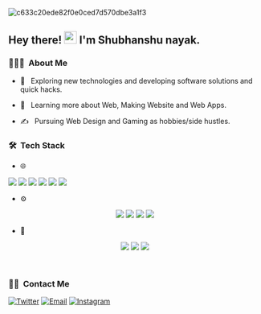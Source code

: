 
![c633c20ede82f0e0ced7d570dbe3a1f3](https://cdn.dribbble.com/users/1019864/screenshots/3079099/codeloop.gif)

  

<h2> Hey there! <img  src="https://media.giphy.com/media/hvRJCLFzcasrR4ia7z/giphy.gif"  width="25px"> I'm Shubhanshu nayak.</h2>

  

<h3> 👨🏻‍💻 &nbsp;About Me </h3>

  

- 🤔 &nbsp; Exploring new technologies and developing software solutions and quick hacks.

- 🌱 &nbsp; Learning more about Web, Making Website and Web Apps.

- ✍️ &nbsp; Pursuing Web Design and Gaming as hobbies/side hustles.

  

<h3> 🛠 &nbsp;Tech Stack</h3>

  

- 🌐 &nbsp; 

  <p align="center">
<img src="https://img.shields.io/badge/html5-%23E34F26.svg?style=for-the-badge&logo=html5&logoColor=white">
<img src="https://img.shields.io/badge/javascript-%23323330.svg?style=for-the-badge&logo=javascript&logoColor=%23F7DF1E">
<img src="https://img.shields.io/badge/react-%2320232a.svg?style=for-the-badge&logo=react&logoColor=%2361DAFB">
<img src="https://img.shields.io/badge/redux-%23593d88.svg?style=for-the-badge&logo=redux&logoColor=white">
<img src="https://img.shields.io/badge/tailwindcss-%2338B2AC.svg?style=for-the-badge&logo=tailwind-css&logoColor=white">
<img src="https://img.shields.io/badge/bootstrap-%23563D7C.svg?style=for-the-badge&logo=bootstrap&logoColor=white">
</p>
  

- ⚙️ &nbsp;


<p align="center">
<img src="https://img.shields.io/badge/node.js-6DA55F?style=for-the-badge&logo=node.js&logoColor=white">
<img src="https://img.shields.io/badge/express.js-%23404d59.svg?style=for-the-badge&logo=express&logoColor=%2361DAFB">
<img src="https://img.shields.io/badge/JWT-black?style=for-the-badge&logo=JSON%20web%20tokens">
<img src="https://img.shields.io/badge/MongoDB-%234ea94b.svg?style=for-the-badge&logo=mongodb&logoColor=white">
</p>

- 🔧 &nbsp;
<p align="center">
<img src="https://img.shields.io/badge/git-%23F05033.svg?style=for-the-badge&logo=git&logoColor=white">
<img src="https://img.shields.io/badge/github-%23121011.svg?style=for-the-badge&logo=github&logoColor=white">
<img src="https://img.shields.io/badge/vercel-%23000000.svg?style=for-the-badge&logo=vercel&logoColor=white">
</p>
<br/>

<h3> 🤝🏻 &nbsp;Contact Me </h3>

<p  align="flex center">

<a  href="https://twitter.com/irl_introvert06"><img  alt="Twitter"  src="https://img.shields.io/badge/Twitter-Sahil%20Verma-blue?style=flat-square&logo=twitter"></a>
<a  href="mailto:nayakshubhanshu69@gmail.com"><img  alt="Email"  src="https://img.shields.io/badge/Email-nayakshubhanshu69@gmail.com-blue?style=flat-square&logo=gmail"></a>
<a href="https://www.linkedin.com/in/nitin-jha-68a556276/"><img alt="Instagram" src="https://img.shields.io/badge/LinkedIn-Nitin Jha-blue?"></a>
</p>
